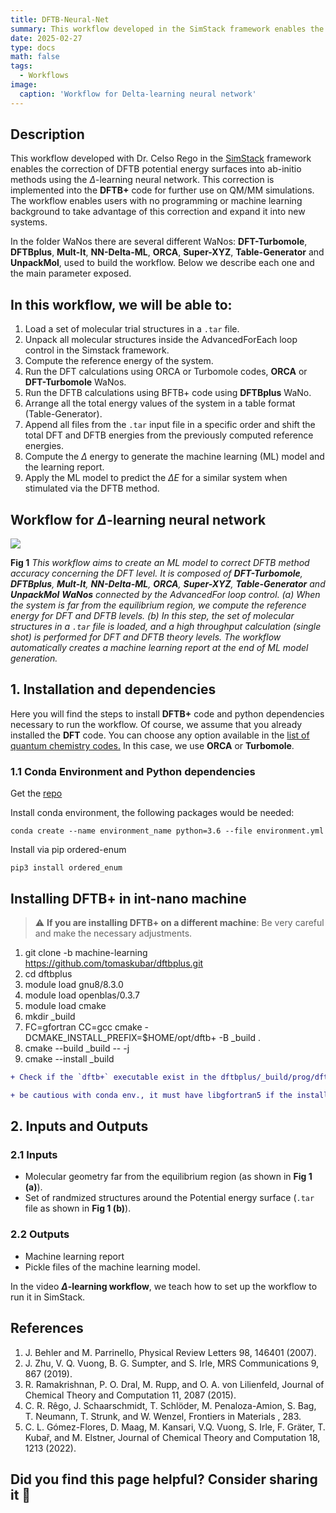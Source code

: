 ```yaml
---
title: DFTB-Neural-Net
summary: This workflow developed in the SimStack framework enables the correction of DFTB potential energy surfaces into ab-initio methods using the Delta-learning neural network. 
date: 2025-02-27
type: docs
math: false
tags:
  - Workflows
image:
  caption: 'Workflow for Delta-learning neural network'
---
```


## Description
This workflow developed with Dr. Celso Rego in the [SimStack](https://www.simstack.de/) framework enables the correction of DFTB potential energy surfaces into ab-initio methods using the $\Delta$-learning neural network. This correction is implemented into the **DFTB+** code for further use on QM/MM simulations. The workflow enables users with no programming or machine learning background to take advantage of this correction and expand it into new systems.

In the folder WaNos there are several different WaNos: **DFT-Turbomole**, **DFTBplus**, **Mult-It**, **NN-Delta-ML**, **ORCA**, **Super-XYZ**, **Table-Generator** and **UnpackMol**, used to build the workflow. Below we describe each one and the main parameter exposed.

## In this workflow, we will be able to:

1. Load a set of molecular trial structures in a `.tar` file.
2. Unpack all molecular structures inside the AdvancedForEach loop control in the Simstack framework.
3. Compute the reference energy of the system.
4. Run the DFT calculations using ORCA or Turbomole codes, **ORCA** or **DFT-Turbomole** WaNos.
5. Run the DFTB calculations using BFTB+ code using **DFTBplus** WaNo. 
6. Arrange all the total energy values of the system in a table format (Table-Generator).
7. Append all files from the `.tar` input file in a specific order and shift the total DFT and DFTB energies from the previously computed reference energies.
8. Compute the $\Delta$ energy to generate the machine learning (ML) model and the learning report.
9. Apply the ML model to predict the $\Delta E$ for a similar system when stimulated via the DFTB method.

## Workflow for $\Delta$-learning neural network

![](ML-Fig1.png)

**Fig 1** _This workflow aims to create an ML model to correct DFTB method accuracy concerning the DFT level. It is composed of **DFT-Turbomole**, **DFTBplus**, **Mult-It**, **NN-Delta-ML**, **ORCA**, **Super-XYZ**, **Table-Generator** and **UnpackMol**  **WaNos** connected by the AdvancedFor loop control. (a) When the system is far from the equilibrium region, we compute the reference energy for DFT and DFTB levels. (b) In this step, the set of molecular structures in a `.tar` file is loaded, and a high throughput calculation (single shot) is performed for DFT and DFTB theory levels. The workflow automatically creates a machine learning report at the end of ML model generation._ 


## 1. Installation and dependencies
Here you will find the steps to install **DFTB+** code and python dependencies necessary to run the workflow. Of course, we assume that you already installed the **DFT** code. You can choose any option available in the [list of quantum chemistry codes.](https://en.wikipedia.org/wiki/List_of_quantum_chemistry_and_solid-state_physics_software.) In this case, we use **ORCA** or **Turbomole**.  

### 1.1 Conda Environment and Python dependencies

Get the [repo](https://github.com/KIT-Workflows/DFTB-Neural-Net/blob/main/README.md?plain=1) 

Install conda environment, the following packages would be needed:

```
conda create --name environment_name python=3.6 --file environment.yml
```
Install via pip ordered-enum

```
pip3 install ordered_enum
```
## Installing DFTB+ in int-nano machine
> :warning: **If you are installing DFTB+ on a different machine**: Be very careful and make the necessary adjustments.

1. git clone -b machine-learning https://github.com/tomaskubar/dftbplus.git 
2. cd dftbplus
3. module load gnu8/8.3.0
4. module load openblas/0.3.7
5. module load cmake
6. mkdir _build 
7. FC=gfortran CC=gcc cmake -DCMAKE_INSTALL_PREFIX=$HOME/opt/dftb+ -B _build .
8. cmake --build _build -- -j 
9. cmake --install _build

```diff 
+ Check if the `dftb+` executable exist in the dftbplus/_build/prog/dftb+/ folder. If so, then everything is okay. 
```

```diff 
+ be cautious with conda env., it must have libgfortran5 if the installation wants to be done inside the conda environment
```
## 2. Inputs and Outputs
### 2.1 Inputs
  - Molecular geometry far from the equilibrium region (as shown in **Fig 1 (a)**).
  - Set of randmized structures around the Potential energy surface (`.tar` file as shown in **Fig 1 (b)**).
### 2.2 Outputs
  - Machine learning report 
  - Pickle files of the machine learning model.

In the video **$\Delta$-learning workflow**, we teach how to set up the workflow to run it in SimStack. 

## References

1. J. Behler and M. Parrinello, Physical Review Letters 98, 146401 (2007).
2. J. Zhu, V. Q. Vuong, B. G. Sumpter, and S. Irle, MRS Communications 9, 867 (2019).
3. R. Ramakrishnan, P. O. Dral, M. Rupp, and O. A. von Lilienfeld, Journal of Chemical Theory and Computation 11, 2087 (2015).
4. C. R. Rêgo, J. Schaarschmidt, T. Schlöder, M. Penaloza-Amion, S. Bag, T. Neumann, T. Strunk, and W. Wenzel, Frontiers in Materials , 283.
5. C. L. Gómez-Flores, D. Maag, M. Kansari, V.Q. Vuong, S. Irle, F. Gräter, T. Kubař, and M. Elstner, Journal of Chemical Theory and Computation 18, 1213 (2022).



## Did you find this page helpful? Consider sharing it 🙌

